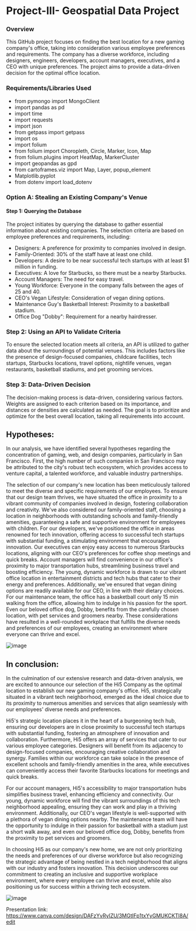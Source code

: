 # Project-III- Geospatial Data Project

### Overview

This GitHub project focuses on finding the best location for a new gaming company's office, taking into consideration various employee preferences and requirements. The company has a diverse workforce, including designers, engineers, developers, account managers, executives, and a CEO with unique preferences. The project aims to provide a data-driven decision for the optimal office location.


### Requirements/Libraries Used

* from pymongo import MongoClient
* import pandas as pd
* import time
* import requests
* import json
* from getpass import getpass
* import os
* import folium
* from folium import Choropleth, Circle, Marker, Icon, Map
* from folium.plugins import HeatMap, MarkerCluster
* import geopandas as gpd
* from cartoframes.viz import Map, Layer, popup_element
* Matplotlib.pyplot
* from dotenv import load_dotenv

### Option A: Stealing an Existing Company's Venue

#### Step 1: Querying the Database

The project initiates by querying the database to gather essential information about existing companies. The selection criteria are based on employee preferences and requirements, including:

* Designers: A preference for proximity to companies involved in design.
* Family-Oriented: 30% of the staff have at least one child.
* Developers: A desire to be near successful tech startups with at least $1 million in funding.
* Executives: A love for Starbucks, so there must be a nearby Starbucks.
* Account Managers: The need for easy travel.
* Young Workforce: Everyone in the company falls between the ages of 25 and 40.
* CEO's Vegan Lifestyle: Consideration of vegan dining options.
* Maintenance Guy's Basketball Interest: Proximity to a basketball stadium.
* Office Dog "Dobby": Requirement for a nearby hairdresser.

### Step 2: Using an API to Validate Criteria

To ensure the selected location meets all criteria, an API is utilized to gather data about the surroundings of potential venues. This includes factors like the presence of design-focused companies, childcare facilities, tech startups, Starbucks locations, travel options, nightlife venues, vegan restaurants, basketball stadiums, and pet grooming services.

### Step 3: Data-Driven Decision

The decision-making process is data-driven, considering various factors. Weights are assigned to each criterion based on its importance, and distances or densities are calculated as needed. The goal is to prioritize and optimize for the best overall location, taking all requirements into account.

## Hypotheses:

In our analysis, we have identified several hypotheses regarding the concentration of gaming, web, and design companies, particularly in San Francisco. First, the high number of such companies in San Francisco may be attributed to the city's robust tech ecosystem, which provides access to venture capital, a talented workforce, and valuable industry partnerships.

The selection of our company's new location has been meticulously tailored to meet the diverse and specific requirements of our employees. To ensure that our design team thrives, we have situated the office in proximity to a vibrant community of companies involved in design, fostering collaboration and creativity. We've also considered our family-oriented staff, choosing a location in neighborhoods with outstanding schools and family-friendly amenities, guaranteeing a safe and supportive environment for employees with children. For our developers, we've positioned the office in areas renowned for tech innovation, offering access to successful tech startups with substantial funding, a stimulating environment that encourages innovation. Our executives can enjoy easy access to numerous Starbucks locations, aligning with our CEO's preferences for coffee shop meetings and quick breaks. Account managers will find convenience in our office's proximity to major transportation hubs, streamlining business travel and boosting efficiency. The young, dynamic workforce is drawn to our vibrant office location in entertainment districts and tech hubs that cater to their energy and preferences. Additionally, we've ensured that vegan dining options are readily available for our CEO, in line with their dietary choices. For our maintenance team, the office has a basketball court only 15 min walking from the office, allowing him to indulge in his passion for the sport. Even our beloved office dog, Dobby, benefits from the carefully chosen location, with pet services and groomers nearby. These considerations have resulted in a well-rounded workplace that fulfills the diverse needs and preferences of our employees, creating an environment where everyone can thrive and excel.

![image](https://github.com/Estherkii/project-III-geolocation/assets/123992666/547f735b-a9ad-4c6d-8c6f-b1038b89bd18)

## In conclusion:

In the culmination of our extensive research and data-driven analysis, we are excited to announce our selection of the Hi5 Company as the optimal location to establish our new gaming company's office. Hi5, strategically situated in a vibrant tech neighborhood, emerged as the ideal choice due to its proximity to numerous amenities and services that align seamlessly with our employees' diverse needs and preferences.

Hi5's strategic location places it in the heart of a burgeoning tech hub, ensuring our developers are in close proximity to successful tech startups with substantial funding, fostering an atmosphere of innovation and collaboration. Furthermore, Hi5 offers an array of services that cater to our various employee categories. Designers will benefit from its adjacency to design-focused companies, encouraging creative collaboration and synergy. Families within our workforce can take solace in the presence of excellent schools and family-friendly amenities in the area, while executives can conveniently access their favorite Starbucks locations for meetings and quick breaks.

For our account managers, Hi5's accessibility to major transportation hubs simplifies business travel, enhancing efficiency and connectivity. Our young, dynamic workforce will find the vibrant surroundings of this tech neighborhood appealing, ensuring they can work and play in a thriving environment. Additionally, our CEO's vegan lifestyle is well-supported with a plethora of vegan dining options nearby. The maintenance team will have the opportunity to indulge in their passion for basketball with a stadium just a short walk away, and even our beloved office dog, Dobby, benefits from the proximity to pet services and groomers.

In choosing Hi5 as our company's new home, we are not only prioritizing the needs and preferences of our diverse workforce but also recognizing the strategic advantage of being nestled in a tech neighborhood that aligns with our industry and fosters innovation. This decision underscores our commitment to creating an inclusive and supportive workplace environment, where every employee can thrive and excel, while also positioning us for success within a thriving tech ecosystem.

![image](https://github.com/Estherkii/project-III-geolocation/assets/123992666/ae22239d-e0a2-4c28-a05a-859415cd1370)

Presentation link: https://www.canva.com/design/DAFzYvRyIZU/3MGtIFp1txYyGMUKCKTl8A/edit 

